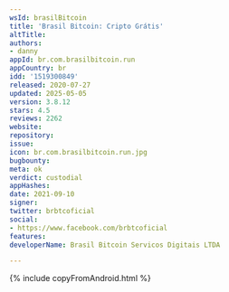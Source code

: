 ```yaml
---
wsId: brasilBitcoin
title: 'Brasil Bitcoin: Cripto Grátis'
altTitle: 
authors:
- danny
appId: br.com.brasilbitcoin.run
appCountry: br
idd: '1519300849'
released: 2020-07-27
updated: 2025-05-05
version: 3.8.12
stars: 4.5
reviews: 2262
website: 
repository: 
issue: 
icon: br.com.brasilbitcoin.run.jpg
bugbounty: 
meta: ok
verdict: custodial
appHashes: 
date: 2021-09-10
signer: 
twitter: brbtcoficial
social:
- https://www.facebook.com/brbtcoficial
features: 
developerName: Brasil Bitcoin Servicos Digitais LTDA

---
```


{% include copyFromAndroid.html %}
